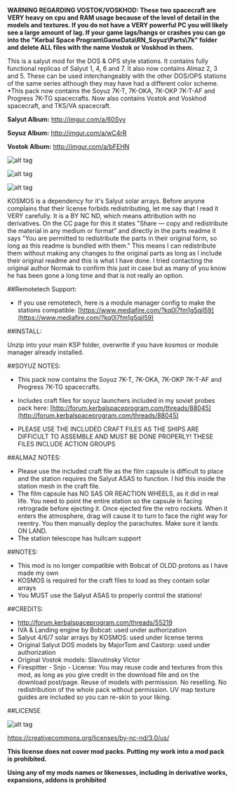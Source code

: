 **WARNING REGARDING VOSTOK/VOSKHOD: These two spacecraft are VERY heavy on cpu and RAM usage because of the level of detail in the models and textures. If you do not have a VERY powerful PC you will likely see a large amount of lag. If your game lags/hangs or crashes you can go into the "Kerbal Space Program\GameData\RN_Soyuz\Parts\7k" folder and delete ALL files with the name Vostok or Voskhod in them.**

This is a salyut mod for the DOS & OPS style stations. It contains fully functional replicas of Salyut 1, 4, 6 and 7. It also now contains Almaz 2, 3 and 5. These can be used interchangeably with the other DOS/OPS stations of the same series although they may have had a different color scheme. *This pack now contains the Soyuz 7K-T, 7K-OKA, 7K-OKP 7K-T-AF and Progress 7K-TG spacecrafts. Now also contains Vostok and Voskhod spacecraft, and TKS/VA spacecraft.

**Salyut Album:** http://imgur.com/a/60Syy

**Soyuz Album:** http://imgur.com/a/wC4rR

**Vostok Album:** http://imgur.com/a/bFEHN

![alt tag](http://i.imgur.com/ERD8gW4.png)

![alt tag](http://i.imgur.com/SP42EPv.png)

![alt tag](http://i.imgur.com/1yCAxG2.png)

KOSMOS is a dependency for it's Salyut solar arrays. Before anyone complains that their license forbids redistributing, let me say that I read it VERY carefully. It is a BY NC ND, which means attribution with no derivatives. On the CC page for this it states "Share — copy and redistribute the material in any medium or format" and directly in the parts readme it says "You are permitted to redistribute the parts in their original form, so long as this readme is bundled with them." This means I can redistribute them without making any changes to the original parts as long as I include their original readme and this is what I have done. I tried contacting the original author Normak to confirm this just in case but as many of you know he has been gone a long time and that is not really an option.

##Remotetech Support:
* If you use remotetech, here is a module manager config to make the stations compatible: [https://www.mediafire.com/?kq0l7fm1g5qjl59](https://www.mediafire.com/?kq0l7fm1g5qjl59)

##INSTALL:

Unzip into your main KSP folder, overwrite if you have kosmos or module manager already installed.

##SOYUZ NOTES:

* This pack now contains the Soyuz 7K-T, 7K-OKA, 7K-OKP 7K-T-AF and Progress 7K-TG spacecrafts.
* Includes craft files for soyuz launchers included in my soviet probes pack here: [http://forum.kerbalspaceprogram.com/threads/88045](http://forum.kerbalspaceprogram.com/threads/88045)

* PLEASE USE THE INCLUDED CRAFT FILES AS THE SHIPS ARE DIFFICULT TO ASSEMBLE AND MUST BE DONE PROPERLY! THESE FILES INCLUDE ACTION GROUPS


##ALMAZ NOTES:
* Please use the included craft file as the film capsule is difficult to place and the station requires the Salyut ASAS to function. I hid this inside the station mesh in the craft file.
* The film capsule has NO SAS OR REACTION WHEELS, as it did in real life. You need to point the entire station so the capsule in facing retrograde before ejecting it. Once ejected fire the retro rockets. When it enters the atmosphere, drag will cause it to turn to face the right way for reentry. You then manually deploy the parachutes. Make sure it lands ON LAND.
* The station telescope has hullcam support


##NOTES:

* This mod is no longer compatible with Bobcat of OLDD protons as I have made my own
* KOSMOS is required for the craft files to load as they contain solar arrays
* You MUST use the Salyut ASAS to properly control the stations!

##CREDITS:

* http://forum.kerbalspaceprogram.com/threads/55219
* IVA & Landing engine by Bobcat: used under authorization
* Salyut 4/6/7 solar arrays by KOSMOS: used under license terms
* Original Salyut DOS models by MajorTom and Castorp: used under authorization 
* Original Vostok models: Slavutinsky Victor
* Firespitter - Snjo - License: You may reuse code and textures from this mod, as long as you give credit in the download file and on the download post/page. Reuse of models with permission. No reselling. No redistribution of the whole pack without permission. UV map texture guides are included so you can re-skin to your liking.

##LICENSE

![alt tag](https://licensebuttons.net/l/by-nc-nd/3.0/88x31.png)

https://creativecommons.org/licenses/by-nc-nd/3.0/us/

**This license does not cover mod packs. Putting my work into a mod pack is prohibited.**

**Using any of my mods names or likenesses, including in derivative works, expansions, addons is prohibited**
